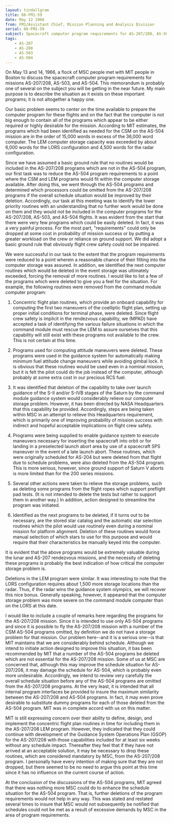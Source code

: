 ```yaml
---
layout: tindallgram
title: 66-FM1-59
date: May 12 1966
from: FM1/Assistant Chief, Mission Planning and Analysis Division
serial: 66-FM1-59
subject: Spacecraft computer program requirements for AS-207/208, AS-503, and AS-504
tags:
    - AS-207
    - AS-208
    - AS-503
    - AS-504
---
```

On May 13 and 14, 1966, a flock of MSC people met with MIT people in
Boston to discuss the spacecraft computer program requirements for missions
AS-207/208, AS-503, and AS-504. This memorandum is probably one
of several on the subject you will be getting in the near future. My
main purpose is to describe the situation as it exists on these important
programs; it is not altogether a happy one.

Our basic problem seems to center on the time available to prepare the
computer program for these flights and on the fact that the computer
is not big enough to contain all of the programs which appear to be either
required or highly desirable for the mission. According to MIT estimates,
the programs which had been identified as needed for the CSM on the AS-504 
mission are in the order of 15,000 words in excess of the 36,000
word computer. The LEM computer storage capacity was exceeded by about
6,000 words for the LORS configuration and 4,500 words for the radar configuration.

Since we have assumed a basic ground rule that no routines would be included 
in the AS-207/208 programs which are not in the AS-504 program,
our first task was to reduce the AS-504 program requirements to a point
where the CSM and LEM programs would fit within the computer storage
available. After doing this, we went through the AS-504 programs and
determined which processors could be omitted from the AS-207/208 programs 
if the overall schedule situation would be improved by their deletion. 
Accordingly, our task at this meeting was to identify the lower
priority routines with an understanding that no further work would be
done on them and they would not be included in the computer programs
for the AS-207/208, AS-503, and AS-504 flights. It was evident from
the start that there were very few programs which could be easily deleted. 
In fact, it was a very painful process. For the most part,
"requirements" could only be dropped at some cost in probability of
mission success or by putting a greater workload on the crew or reliance
on ground support. We did adopt a basic ground rule that obviously
flight crew safety could not be impaired.

We were successful in our task to the extent that the program requirements 
were reduced to a point wherein a reasonable chance of their fitting 
into the computer storage was assured. In addition, we identified
the next computer routines which would be deleted in the event storage
was ultimately exceeded, forcing the removal of more routines. I would
like to list a few of the programs which were deleted to give you a
feel for the situation. For example, the following routines were removed 
from the command module computer program:

1. Concentric flight plan routines, which provide an onboard capability 
for computing the first two maneuvers of the coelliptic flight
plan, setting up proper initial conditions for terminal phase, were deleted.
Since flight crew safety is implicit in the rendezvous capability,
we (MPAD) have accepted a task of identifying the various failure situations 
in which the command module must rescue the LEM to assure ourselves
that this capability will still exist with these programs not available
to the crew. This is not certain at this time.

2. Programs used for computing attitude maneuvers were deleted.
These programs were used in the guidance system for automatically making
minimum fuel attitude change maneuvers while avoiding gimbal lock. It
is obvious that these routines would be used even in a nominal mission,
but it is felt the pilot could do the job instead of the computer, although 
probably at some extra cost in our precious RCS fuel.

3. It was identified that deletion of the capability to take over
launch guidance of the S-II and/or S-IVB stages of the Saturn by the
command module guidance system would considerably relieve our computer
storage problem. However, it has been directed by NASA Headquarters
that this capability be provided. Accordingly, steps are being taken
within MSC in an attempt to relieve this Headquarters requirement, which
is primarily one of improving probability of mission success with indirect 
and hopeful acceptable implications on flight crew safety.

4. Programs were being supplied to enable guidance system to execute 
maneuvers necessary for inserting the spacecraft into orbit or
for landing in a preselected launch abort area by use of a spacecraft
SPS maneuver in the event of a late launch abort. These routines, which
were originally scheduled for AS-204 but were deleted from that flight
due to schedule problems, were also deleted from the AS-504 program.
This is more serious, however, since ground support of Saturn V aborts
is more limited than for the 200 series missions.

5. Several other actions were taken to relieve the storage problems,
such as deleting some programs from the flight ropes which support preflight 
pad tests. (It is not intended to delete the tests but rather
to support them in another way.) In addition, action designed to streamline 
the program was initiated.

6. Identified as the next programs to be deleted, if it turns out
to be necessary, are the stored star catalog and the automatic star selection 
routines which the pilot would use routinely even during a nominal 
mission for platform alignment. Deletion of these routines would
force manual selection of which stars to use for this purpose and would
require that their characteristics be manually keyed into the computer.

It is evident that the above programs would be extremely valuable during
the lunar and AS-207 rendezvous missions, and the necessity of deleting
these programs is probably the best indication of how critical the computer 
storage problem is.

Deletions in the LEM program were similar. It was interesting to note
that the LORS configuration requires about 1,500 more storage locations
than the radar. Thus, if the radar wins the guidance system olympics,
we will recover this nice bonus. Generally speaking, however, it appeared 
that the computer storage problem was more severe on the command
module computer than on the LORS at this date.

I would like to include a couple of remarks here regarding the programs
for the AS-207/208 mission. Since it is intended to use only AS-504
programs and since it is possible to fly the AS-207/208 mission with a
number of the CSM AS-504 programs omitted, by definition we do not have
a storage problem for that mission. Our problem here--and it is a serious 
one--is that MIT maintains that we are considerably behind schedule.
Although we intend to initiate action designed to improve this situation,
it bas been recommended by MIT that a number of the AS-504 programs
be deleted which are not essential for the AS-207/208 mission. Some of
us at MSC are concerned that, although this may improve the schedule
situation for AS-207/208, it may damage the schedule for AS-504, which
is probably even more undesirable. Accordingly, we intend to review
very carefully the overall schedule situation before any of the AS-504
programs are omitted from the AS-207/208 programs. At the very least,
it is intended that all internal program interfaces be provided to insure
the maximum similarity between the AS-207/208 and AS-504 programs.
In fact, it may even prove desirable to substitute dummy programs for
each of those deleted from the AS-504 program. MIT was in complete accord 
with us on this matter.

MIT is still expressing concern over their ability to define, design,
and implement the concentric flight plan routines in time for including
them in the AS-207/208 LEM program. However, they indicated that they
could continue with development of the Guidance System Operations Plan
(GSOP) for the AS-207/208 with those capabilities included for at least
six weeks without any schedule impact. Thereafter they feel that if
they have not arrived at an acceptable solution, it may be necessary
to drop these routines, which are considered mandatory by MSC, from
the AS-207/208 program. I personally have every intention of making
sure that they are not dropped, but there seemed to be no need to argue
this point at this time since it has no influence on the current course
of action.

At the conclusion of the discussions of the AS-504 programs, MIT agreed
that there was nothing more MSC could do to enhance the schedule situation 
for the AS-504 program. That is, further deletions of the program requirements 
would not help in any way. This was stated and restated
several times to insure that MSC would not subsequently be notified
that schedules could not be met as a result of excessive demands by
MSC in the area of program requirements.

